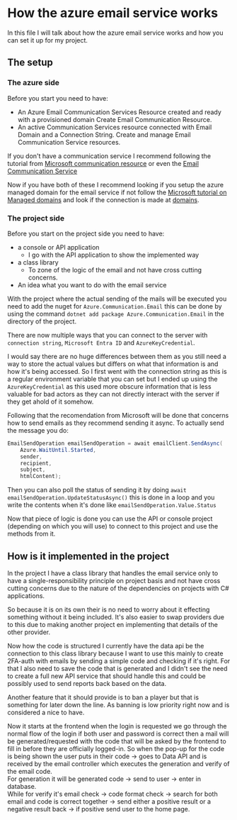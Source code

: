 # How the azure email service works

In this file I will talk about how the azure email service works and how you can set it up for my project.

## The setup

### The azure side

Before you start you need to have:

- An Azure Email Communication Services Resource created and ready with a provisioned domain Create Email Communication Resource.
- An active Communication Services resource connected with Email Domain and a Connection String. Create and manage Email Communication Service resources.

If you don't have a communication service I recommend following the tutorial from [Microsoft communication resource](https://learn.microsoft.com/en-us/azure/communication-services/quickstarts/create-communication-resource?tabs=windows&pivots=platform-azp#create-an-azure-communication-services-resource-using-azure-portal) or even the [Email Communication Service](https://learn.microsoft.com/en-us/azure/communication-services/quickstarts/email/create-email-communication-resource?pivots=platform-azp)

Now if you have both of these I recommend looking if you setup the azure managed domain for the email service if not follow the [Microsoft tutorial on Managed domains](https://learn.microsoft.com/en-us/azure/communication-services/quickstarts/email/add-azure-managed-domains?pivots=platform-azp)
and look if the connection is made at [domains](https://learn.microsoft.com/en-us/azure/communication-services/quickstarts/email/connect-email-communication-resource?pivots=azure-portal).

### The project side

Before you start on the project side you need to have:

- a console or API application
  - I go with the API application to show the implemented way
- a class library
  - To zone of the logic of the email and not have cross cutting concerns.
- An idea what you want to do with the email service

With the project where the actual sending of the mails will be executed you need to add the nuget for `Azure.Communication.Email` this can be done by using the command `dotnet add package Azure.Communication.Email` in the directory of the project.

There are now multiple ways that you can connect to the server with `connection string`, `Microsoft Entra ID` and `AzureKeyCredential`.

I would say there are no huge differences between them as you still need a way to store the actual values but differs on what that information is and how it's being accessed. So I first went with the connection string as this is a regular environment variable that you can set but I ended up using the `AzureKeyCredential` as this used more obscure information that is less valuable for bad actors as they can not directly interact with the server if they get ahold of it somehow.

Following that the recomendation from Microsoft will be done that concerns how to send emails as they recommend sending it async. To actually send the message you do:

````C#
EmailSendOperation emailSendOperation = await emailClient.SendAsync(
    Azure.WaitUntil.Started,
    sender,
    recipient,
    subject,
    htmlContent);
````

Then you can also poll the status of sending it by doing `await emailSendOperation.UpdateStatusAsync()` this is done in a loop and you write the contents when it's done like `emailSendOperation.Value.Status`

Now that piece of logic is done you can use the API or console project (depending on which you will use) to connect to this project and use the methods from it.

## How is it implemented in the project

In the project I have a class library that handles the email service only to have a single-responsibility principle on project basis and not have cross cutting concerns due to the nature of the dependencies on projects with C# applications.

So because it is on its own their is no need to worry about it effecting something without it being included. It's also easier to swap providers due to this due to making another project en implementing that details of the other provider.

Now how the code is structured I currently have the data api be the connection to this class library because I want to use this mainly to create 2FA-auth with emails by sending a simple code and checking if it's right. For that I also need to save the code that is generated and I didn't see the need to create a full new API service that should handle this and could be possibly used to send reports back based on the data.

Another feature that it should provide is to ban a player but that is something for later down the line.
As banning is low priority right now and is considered a nice to have.

Now it starts at the frontend when the login is requested we go through the normal flow of the login if both user and password is correct then a mail will be generated/requested with the code that will be asked by the frontend to fill in before they are officially logged-in. So when the pop-up for the code is being shown the user puts in their code -> goes to Data API and is received by the email controller which executes the generation and verify of the email code.  
For generation it will be generated code -> send to user -> enter in database.  
While for verify it's email check -> code format check -> search for both email and code is correct together -> send either a positive result or a negative result back -> if positive send user to the home page.
